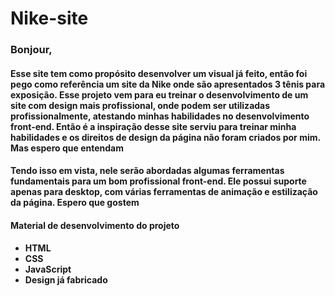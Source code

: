  # Nike-site

<h3>Bonjour,</h3>
<h4>
Esse site tem como propósito desenvolver um visual já feito, então foi pego como referência um site da Nike onde são apresentados 3 tênis para exposição. Esse projeto vem para eu treinar o desenvolvimento de um site com design mais profissional, onde podem ser utilizadas profissionalmente, atestando minhas habilidades no desenvolvimento front-end. Então é a inspiração desse site serviu para treinar minha habilidades e os direitos de design da página não foram criados por mim. Mas espero que entendam
</h4>
<h4>
Tendo isso em vista, nele serão abordadas algumas ferramentas fundamentais para um bom profissional front-end. Ele possui suporte apenas para desktop, com várias ferramentas de animação e estilização da página. Espero que gostem
</h4>
<p>  </p>
<h4> Material de desenvolvimento do projeto </h4>
<h4>
 <ul>
  <li>HTML</li>
  <li>CSS</li>
  <li>JavaScript</li>
  <li>Design já fabricado</li>
 </ul>
</h4>
